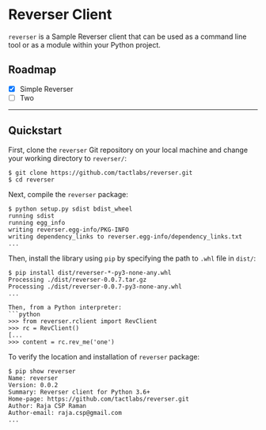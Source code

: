 # Reverser Client
`reverser` is a Sample Reverser client that can be used as a command line tool or as a module within your Python project.
## Roadmap
- [x] Simple Reverser
- [ ] Two
---------------------------

## Quickstart
First, clone the `reverser` Git repository on your local machine and change your working directory to `reverser/`:
```console
$ git clone https://github.com/tactlabs/reverser.git
$ cd reverser
```
Next, compile the `reverser` package:
```console
$ python setup.py sdist bdist_wheel
running sdist
running egg_info
writing reverser.egg-info/PKG-INFO
writing dependency_links to reverser.egg-info/dependency_links.txt
...
```
Then, install the library using `pip` by specifying the path to `.whl` file in `dist/`:
```console
$ pip install dist/reverser-*-py3-none-any.whl
Processing ./dist/reverser-0.0.7.tar.gz
Processing ./dist/reverser-0.0.7-py3-none-any.whl
...

Then, from a Python interpreter:
```python
>>> from reverser.rclient import RevClient
>>> rc = RevClient()
[...
>>> content = rc.rev_me('one')
```

To verify the location and installation of `reverser` package:
```console
$ pip show reverser
Name: reverser
Version: 0.0.2
Summary: Reverser client for Python 3.6+
Home-page: https://github.com/tactlabs/reverser.git
Author: Raja CSP Raman
Author-email: raja.csp@gmail.com
...
```